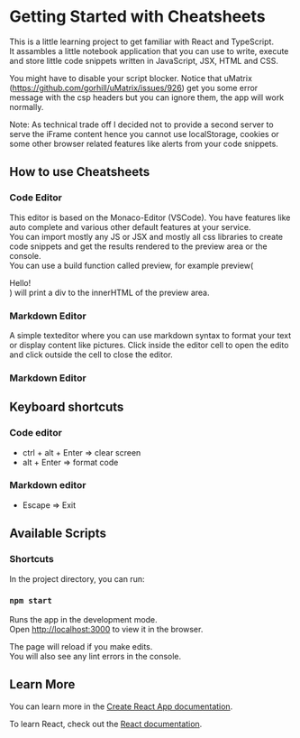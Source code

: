 # Getting Started with Cheatsheets

This is a little learning project to get familiar with React and TypeScript.  
It assambles a little notebook application that you can use to write, execute and store little code snippets written in JavaScript, JSX, HTML and CSS.  
  
You might have to disable your script blocker. Notice that uMatrix (https://github.com/gorhill/uMatrix/issues/926) get you some error message with the csp headers but you can ignore them, the app will work normally.  

Note: As technical trade off I decided not to provide a second server to serve the iFrame content hence you cannot use localStorage, cookies or some other browser related features like alerts from your code snippets.

## How to use Cheatsheets
### Code Editor
This editor is based on the Monaco-Editor (VSCode). You have features like auto complete and various other default features at your service.  
You can import mostly any JS or JSX and mostly all css libraries to create code snippets and get the results rendered to the preview area or the console.  
You can use a build function called preview, for example preview(<div>Hello!</div>) will print a div to the innerHTML of the preview area.

### Markdown Editor
A simple texteditor where you can use markdown syntax to format your text or display content like pictures. Click inside the editor cell to open the edito and click outside the cell to close the editor.

### Markdown Editor
## Keyboard shortcuts
### Code editor
- ctrl + alt + Enter => clear screen
- alt + Enter => format code
### Markdown editor
- Escape => Exit

## Available Scripts
### Shortcuts

In the project directory, you can run:

### `npm start`

Runs the app in the development mode.\
Open [http://localhost:3000](http://localhost:3000) to view it in the browser.

The page will reload if you make edits.\
You will also see any lint errors in the console.


## Learn More

You can learn more in the [Create React App documentation](https://facebook.github.io/create-react-app/docs/getting-started).

To learn React, check out the [React documentation](https://reactjs.org/).
